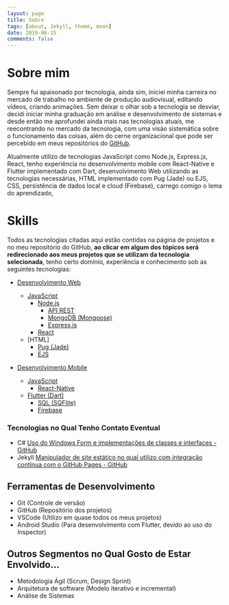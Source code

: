 ```yaml
---
layout: page
title: Sobre
tags: [about, Jekyll, theme, moon]
date: 2019-06-15
comments: false
---
```


# Sobre mim

Sempre fui apaixonado por tecnologia, ainda sim, iniciei minha carreira no mercado de trabalho no ambiente de produção audiovisual, editando vídeos, criando animações. Sem deixar o olhar sob a tecnologia se desviar, decidi iniciar minha graduação em análise e desenvolvimento de sistemas e desde então me aprofundei ainda mais nas tecnologias atuais, me reecontrando no mercado da tecnologia, com uma visão sistemática sobre o funcionamento das coisas, além do cerne organizacional que pode ser percebido em meus repositórios do [GitHub](github.com/jsdaniell).

 Atualmente utilizo de tecnologias JavaScript como Node.js, Express.js, React, tenho experiência no desenvolvimento mobile com React-Native e Flutter implementado com Dart, desenvolvimento Web utilizando as tecnologias necessárias, HTML implementado com Pug (Jade) ou EJS, CSS, persistência de dados local e cloud (Firebase), carrego comigo o lema do aprendizado,

# Skills

Todos as tecnologias citadas aqui estão contidas na página de projetos e no meu repositório do GitHub, **ao clicar em algum dos tópicos será redirecionado aos meus projetos que se utilizam da tecnologia selecionada**, tenho certo domínio, experiência e conhecimento sob as seguintes tecnologias:

- [Desenvolvimento Web](https://jsdaniell.github.io/tags/#web)
  - [JavaScript](https://jsdaniell.github.io/tags/#javascript)
    - [Node.js](https://jsdaniell.github.io/tags/#nodejs)
      - [API REST](https://jsdaniell.github.io/tags/#api-rest)
      - [MongoDB (Mongoose)](https://jsdaniell.github.io/tags/#mongodb)
      - [Express.js](https://jsdaniell.github.io/tags/#expressjs)
    - [React](https://jsdaniell.github.io/tags/#react)
  - [HTML]
    - [Pug (Jade)](https://jsdaniell.github.io/tags/#pug)
    - [EJS](https://jsdaniell.github.io/tags/#ejs)

- [Desenvolvimento Mobile](https://jsdaniell.github.io/tags/#mobile)
  - [JavaScript](https://jsdaniell.github.io/tags/#javascript)
    - [React-Native](https://jsdaniell.github.io/tags/#react-native)
  - [Flutter (Dart)](https://jsdaniell.github.io/tags/#flutter)
    - [SQL (SQFlite)](https://jsdaniell.github.io/tags/#sql)
    - [Firebase](https://jsdaniell.github.io/tags/#firebase)


### Tecnologias no Qual Tenho Contato Eventual

- C# [Uso do Windows Form e implementações de classes e interfaces - GitHub](https://github.com/jsdaniell/aps_lpoo)
- Jekyll [Manipulador de site estático no qual utilizo com integração contínua com o GitHub Pages - GitHub](https://github.com/jsdaniell/jsdaniell.github.io)

## Ferramentas de Desenvolvimento

- Git (Controle de versão)
- GitHub (Repositório dos projetos)
- VSCode (Utilizo em quase todos os meus projetos)
- Android Studio (Para desenvolvimento com Flutter, devido ao uso do Inspector)

## Outros Segmentos no Qual Gosto de Estar Envolvido...

- Metodologia Ágil (Scrum, Design Sprint)
- Arquitetura de software (Modelo iterativo e incremental)
- Análise de Sistemas





